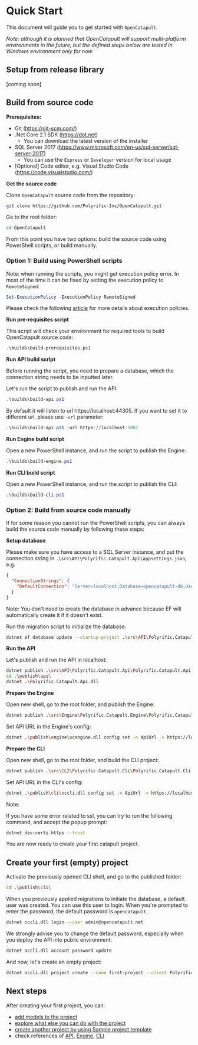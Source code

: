 # Quick Start

This document will guide you to get started with `OpenCatapult`.

_Note: although it is planned that OpenCatapult will support multi-platform environments in the future, but the defined steps below are tested in Windows environment only for now._

## Setup from release library

[coming soon]

## Build from source code

**Prerequisites:**

- Git (https://git-scm.com/)
- .Net Core 2.1 SDK (https://dot.net)
  - You can download the latest version of the installer
- SQL Server 2017 (https://www.microsoft.com/en-us/sql-server/sql-server-2017)
  - You can use the `Express` or `Developer` version for local usage
- [Optional] Code editor, e.g. Visual Studio Code (https://code.visualstudio.com/)

**Get the source code**

Clone `OpenCatapult` source code from the repository:

```sh
git clone https://github.com/Polyrific-Inc/OpenCatapult.git
```

Go to the root folder:

```sh
cd OpenCatapult
```

From this point you have two options: build the source code using PowerShell scripts, or build manually.

### Option 1: Build using PowerShell scripts

Note: when running the scripts, you might get execution policy error. In most of the time it can be fixed by setting the execution policy to `RemoteSigned`:
```powershell
Set-ExecutionPolicy -ExecutionPolicy RemoteSigned
```

Please check the following [article](https://docs.microsoft.com/en-us/powershell/module/microsoft.powershell.core/about/about_execution_policies?view=powershell-6) for more details about execution policies.

**Run pre-requisites script**

This script will check your environment for required tools to build OpenCatapult source code:
```powershell
.\builds\build-prerequisites.ps1
```

**Run API build script**

Before running the script, you need to prepare a database, which the connection string needs to be inputted later.

Let's run the script to publish and run the API:
```powershell
.\builds\build-api.ps1
```

By default it will listen to url https://localhost:44305. If you want to set it to different url, please use `-url` parameter:
```powershell
.\builds\build-api.ps1 -url https://localhost:5001
```

**Run Engine build script**

Open a new PowerShell instance, and run the script to publish the Engine:
```powershell
.\builds\build-engine.ps1
```

**Run CLI build script**

Open a new PowerShell instance, and run the script to publish the CLI:
```powershell
.\builds\build-cli.ps1
```

### Option 2: Build from source code manually

If for some reason you cannot run the PowerShell scripts, you can always build the source code manually by following these steps:

**Setup database**

Please make sure you have access to a SQL Server instance, and put the connection string in `.\src\API\Polyrific.Catapult.Api\appsettings.json`, e.g.

```json
{
  "ConnectionStrings": {
    "DefaultConnection": "Server=localhost;Database=opencatapult-db;User ID=sa;Password=sapassword;"
  }
}
```

Note: You don't need to create the database in advance because EF will automatically create it if it doesn't exist.

Run the migration script to initialize the database:
```sh
dotnet ef database update --startup-project .\src\API\Polyrific.Catapult.Api\Polyrific.Catapult.Api.csproj --project .\src\API\Polyrific.Catapult.Api.Data\Polyrific.Catapult.Api.Data.csproj
```

**Run the API**

Let's publish and run the API in localhost:

```sh
dotnet publish .\src\API\Polyrific.Catapult.Api\Polyrific.Catapult.Api.csproj -c Release -o ..\..\..\publish\api
cd .\publish\api\
dotnet .\Polyrific.Catapult.Api.dll
```

**Prepare the Engine**

Open new shell, go to the root folder, and publish the Engine:

```sh
dotnet publish .\src\Engine\Polyrific.Catapult.Engine\Polyrific.Catapult.Engine.csproj -c Release -o ..\..\..\publish\engine
```

Set API URL in the Engine's config:

```sh
dotnet .\publish\engine\ocengine.dll config set -n ApiUrl -v https://localhost:5001
```

**Prepare the CLI**

Open new shell, go to the root folder, and build the CLI project:

```sh
dotnet publish .\src\CLI\Polyrific.Catapult.Cli\Polyrific.Catapult.Cli.csproj -c Release -o ..\..\..\publish\cli
```

Set API URL in the CLI's config:

```sh
dotnet .\publish\cli\occli.dll config set -n ApiUrl -v https://localhost:5001
```

Note:

If you have some error related to ssl, you can try to run the following command, and accept the popup prompt:
```sh
dotnet dev-certs https --trust
```

You are now ready to create your first catapult project.

## Create your first (empty) project

Activate the previously opened CLI shell, and go to the published folder:

```sh
cd .\publish\cli\
```

When you previously applied migrations to initiate the database, a default user was created. You can use this user to login. When you're prompted to enter the password, the default password is `opencatapult`.

```sh
dotnet occli.dll login --user admin@opencatapult.net
```

We strongly advise you to change the default password, especially when you deploy the API into public environment:

```sh
dotnet occli.dll account password update
```

And now, let's create an empty project:

```sh
dotnet occli.dll project create --name first-project --client Polyrific
```

## Next steps

After creating your first project, you can:
- [add models to the project](../user-guides/data-models.md)
- [explore what else you can do with the project](../user-guides/user-guides.md)
- [create another project by using Sample project template](../user-guides/sample-project.md)
- check references of [API](../api/api.md), [Engine](../engine/engine.md), [CLI](../cli/cli.md)